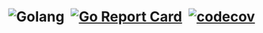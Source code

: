 # ![Golang](https://img.shields.io/badge/-Golang%20❤️-05122A?style=flat&logo=go&logoColor=white)&nbsp; [![Go Report Card](https://goreportcard.com/badge/github.com/DimaKoz/spmon)](https://goreportcard.com/report/github.com/DimaKoz/spmon)&nbsp; [![codecov](https://codecov.io/gh/DimaKoz/spmon/graph/badge.svg?token=A3DEXD7H4W)](https://codecov.io/gh/DimaKoz/spmon)


